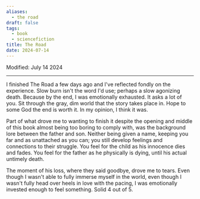 ```yaml
---
aliases:
  - the road
draft: false
tags:
  - book
  - sciencefiction
title: The Road
date: 2024-07-14
---
```

Modified: July 14 2024 

-------------------------------------------------------------------------------

I finished The Road a few days ago and I've reflected fondly on the experience. Slow burn isn't the word I'd use; perhaps a slow agonizing death. Because by the end, I was emotionally exhausted. It asks a lot of you. Sit through the gray, dim world that the story takes place in. Hope to some God the end is worth it. In my opinion, I think it was. 

Part of what drove me to wanting to finish it despite the opening and middle of this book almost being too boring to comply with, was the background lore between the father and son. Neither being given a name, keeping you far and as unattached as you can; you still develop feelings and connections to their struggle. You feel for the child as his innocence dies and fades. You feel for the father as he physically is dying, until his actual untimely death. 

The moment of his loss, where they said goodbye, drove me to tears. Even though I wasn't able to fully immerse myself in the world, even though I wasn't fully head over heels in love with the pacing, I was emotionally invested enough to feel something. Solid 4 out of 5.
